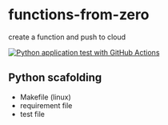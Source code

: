 # functions-from-zero
create a function and push to cloud

[![Python application test with GitHub Actions](https://github.com/aneeshcheriank/functions-from-zero/actions/workflows/makefile.yml/badge.svg)](https://github.com/aneeshcheriank/functions-from-zero/actions/workflows/makefile.yml)

## Python scafolding
- Makefile (linux)
- requirement file
- test file
